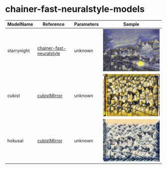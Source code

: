 # chainer-fast-neuralstyle-models

ModelName | Reference | Parameters | Sample
--- | --- | --- | ---
starrynight | [chainer-fast-neuralstyle](https://github.com/yusuketomoto/chainer-fast-neuralstyle) | unknown | ![starrynight](images/starrynight.jpg)
  cubist | [cubistMirror](https://github.com/genekogan/CubistMirror/) | unknown |![cubist](images/cubist.jpg?raw=true)
hokusai | [cubistMirror](https://github.com/genekogan/CubistMirror/) | unknown | ![hokusai](images/hokusai.jpg?raw=true)
